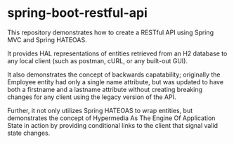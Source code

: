 # spring-boot-restful-api
This repository demonstrates how to create a RESTful API using Spring MVC and Spring HATEOAS.

It provides HAL representations of entities retrieved from an H2 database to any local client (such as postman, cURL, or any built-out GUI).

It also demonstrates the concept of backwards capatability; originally the Employee entity had only a single name attribute, but was updated to have both a firstname and a lastname attribute without creating breaking changes for any client using the legacy version of the API.

Further, it not only utilizes Spring HATEOAS to wrap entities, but demonstrates the concept of Hypermedia As The Engine Of Application State in action by providing conditional links to the client that signal valid state changes.
